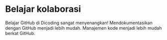 # Belajar kolaborasi
Belajar GitHub di Dicoding sangat menyenangkan!
Mendokumentasikan dengan GitHub menjadi lebih mudah.
Manajemen kode menjadi lebih mudah berkat GitHub.